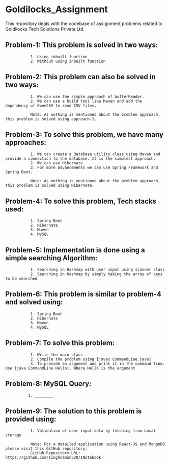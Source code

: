 # Goldilocks_Assignment
This repository deals with the codebase of assignment problems related to Goldilocks Tech Solutions Private Ltd.

## Problem-1: This problem is solved in two ways:
               1. Using inbuilt function
               2. Without using inbuilt function

## Problem-2: This problem can also be solved in two ways:
               1. We can use the simple approach of bufferReader.
               2. We can use a build tool like Maven and add the dependency of OpenCSV to read CSV files.
               
               Note: As nothing is mentioned about the problem approach, this problem is solved using approach-1.

## Problem-3: To solve this problem, we have many approaches:
               1. We can create a Database utility class using Maven and provide a connection to the database. It is the simplest approach. 
               2. We can use Hibernate.
               3. For more advancements we can use Spring Framework and Spring Boot.
               
               Note: As nothing is mentioned about the problem approach, this problem is solved using Hibernate. 

## Problem-4: To solve this problem, Tech stacks used:
               1. Spring Boot
               2. Hibernate
               3. Maven
               4. MySQL

## Problem-5: Implementation is done using a simple searching Algorithm:
               1. Searching in Hashmap with user input using scanner class
               2. Searching in Hashmap by simply taking the array of keys to be searched
               
## Problem-6: This problem is similar to problem-4 and solved using:
               1. Spring Boot
               2. Hibernate
               3. Maven
               4. MySQL     

## Problem-7: To solve this problem:
               1. Write the main class
               2. Compile the problem using [javac CommandLine.java]
               3. To provide an argument and print it in the command line. Use [java CommandLine Hello], Where Hello is the argument

## Problem-8: MySQL Query:
              1. ________

## Problem-9: The solution to this problem is provided using: 
               1. Validation of user input data by fetching from Local storage
               
               Note: For a detailed application using React-JS and MongoDB please visit this GitHub repository:
               GitHub Repository URL: https://github.com/singhnaman320/INotebook
                     
               
